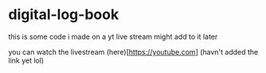 # digital-log-book

this is some code i made on a yt live stream might add to it later

you can watch the livestream (here)[https://youtube.com] (havn't added the link yet lol)
